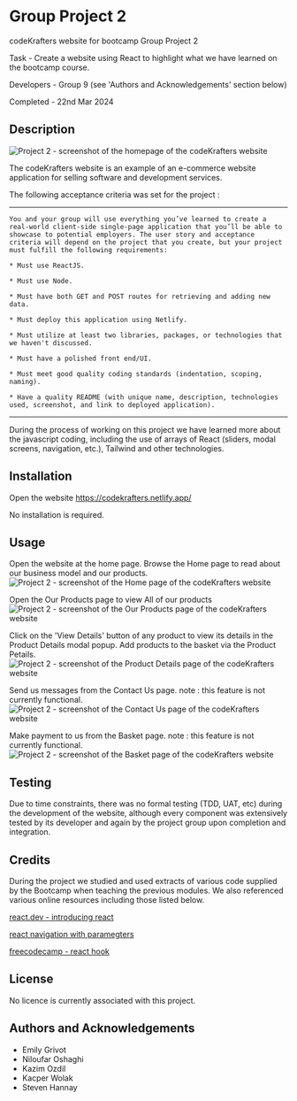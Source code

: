 # Group Project 2 

codeKrafters website for bootcamp Group Project 2

Task - Create a website using React to highlight what we have learned on the bootcamp course. 

Developers - Group 9 (see 'Authors and Acknowledgements' section below)

Completed - 22nd Mar 2024


## Description

![Project 2 - screenshot of the homepage of the codeKrafters website](public/images/Screenshot%201%20-%20Home.png)

The codeKrafters website is an example of an e-commerce website application for selling software and development services. 


The following acceptance criteria was set for the project :

--------------------------------------------------------------------------------------------------------------------------

    You and your group will use everything you’ve learned to create a real-world client-side single-page application that you’ll be able to showcase to potential employers. The user story and acceptance criteria will depend on the project that you create, but your project must fulfill the following requirements:

    * Must use ReactJS.

    * Must use Node.

    * Must have both GET and POST routes for retrieving and adding new data.

    * Must deploy this application using Netlify.

    * Must utilize at least two libraries, packages, or technologies that we haven't discussed.

    * Must have a polished front end/UI.

    * Must meet good quality coding standards (indentation, scoping, naming).

    * Have a quality README (with unique name, description, technologies used, screenshot, and link to deployed application).

--------------------------------------------------------------------------------------------------------------------------

During the process of working on this project we have learned more about the javascript coding, including the use of arrays of React (sliders, modal screens, navigation, etc.), Tailwind and other technologies.


## Installation

Open the website https://codekrafters.netlify.app/

No installation is required.


## Usage

Open the website at the home page. 
Browse the Home page to read about our business model and our products.
![Project 2 - screenshot of the Home page of the codeKrafters website](public/images/Screenshot%201%20-%20Home.png)

Open the Our Products page to view All of our products
![Project 2 - screenshot of the Our Products page of the codeKrafters website](public/images/Screenshot%203%20-%20Our%20Products.png)

Click on the 'View Details' button of any product to view its details in the Product Details modal popup.
Add products to the basket via the Product Petails.
![Project 2 - screenshot of the Product Details page of the codeKrafters website](public/images/Screenshot%202%20-%20Product%20Details.png)

Send us messages from the Contact Us page.
note : this feature is not currently functional.
![Project 2 - screenshot of the Contact Us page of the codeKrafters website](public/images/Screenshot%205%20-%20Contact%20Us.png)

Make payment to us from the Basket page.
note : this feature is not currently functional.
![Project 2 - screenshot of the Basket page of the codeKrafters website](public/images/Screenshot%206%20-%20Basket.png)


## Testing

Due to time constraints, there was no formal testing (TDD, UAT, etc) during the development of the website, although every component was extensively tested by its developer and again by the project group upon completion and integration.


## Credits

During the project we studied and used extracts of various code supplied by the Bootcamp when teaching the previous modules. We also referenced various online resources including those listed below.

[react.dev - introducing react](https://react.dev/blog/2023/03/16/introducing-react-dev)

[react navigation with paramegters](https://reactnavigation.org/docs/params/)

[freecodecamp - react hook](https://www.freecodecamp.org/news/react-useeffect-absolute-beginners/)


## License

No licence is currently associated with this project.


## Authors and Acknowledgements 

* Emily Grivot
* Niloufar Oshaghi
* Kazim Ozdil
* Kacper Wolak
* Steven Hannay

